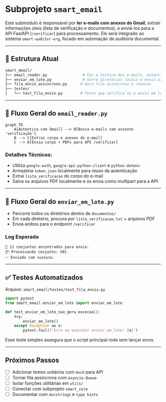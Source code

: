 # Subprojeto `smart_email`

Este submódulo é responsável por **ler e-mails com anexos do Gmail**, extrair informações úteis (lista de verificação e documentos), e enviá-los para a API FastAPI (`/verificar`) para processamento. Ele será integrado ao sistema `smart-auditor-org`, focado em automação de auditoria documental.

---

## 📁 Estrutura Atual

```bash
smart_email/
├── email_reader.py                # Faz a leitura dos e-mails, autenticação e envio à API
├── enviar_em_lote.py              # Varre diretórios locais e envia arquivos à API FastAPI
├── fila_envio_assincrono.py      # Gera fila assíncrona e reenvio
├── testes/
│   └── test_fila_envio.py        # Teste que verifica se o envio em lote não gera erro
```

---

## 🔄 Fluxo Geral do `email_reader.py`

```mermaid
graph TD
    A[Autentica com Gmail] --> B[Busca e-mails com assunto 'verificação']
    B --> C[Extrai corpo e anexos do e-mail]
    C --> D[Envia corpo + PDFs para API /verificar]
```

### Detalhes Técnicos:

* Utiliza `google-auth`, `google-api-python-client` e `python-dotenv`
* Armazena `token.json` localmente para reuso da autenticação
* Extrai `lista_verificacao` do corpo do e-mail
* Salva os arquivos PDF localmente e os envia como multipart para a API

---

## 🔁 Fluxo Geral do `enviar_em_lote.py`

* Percorre todos os diretórios dentro de `documentos/`
* Em cada diretório, procura por `lista_verificacao.txt` + arquivos PDF
* Envia ambos para o endpoint `/verificar`

### Log Esperado

```text
📁 11 conjuntos encontrados para envio.
📦 Processando conjunto: V01
✅ Enviado com sucesso.
```

---

## ✅ Testes Automatizados

Arquivo: `smart_email/testes/test_fila_envio.py`

```python
import pytest
from smart_email.enviar_em_lote import enviar_em_lote

def test_enviar_em_lote_nao_gera_excecao():
    try:
        enviar_em_lote()
    except Exception as e:
        pytest.fail(f"Erro ao executar enviar_em_lote: {e}")
```

Esse teste simples assegura que o script principal roda sem lançar erros.

---

## Próximos Passos

* [ ] Adicionar testes unitários com `mock` para API
* [ ] Tornar fila assíncrona com `asyncio.Queue`
* [ ] Isolar funções utilitárias em `utils/`
* [ ] Conectar com subprojeto `smart_core`
* [ ] Documentar com `docstrings` e `type hints`
